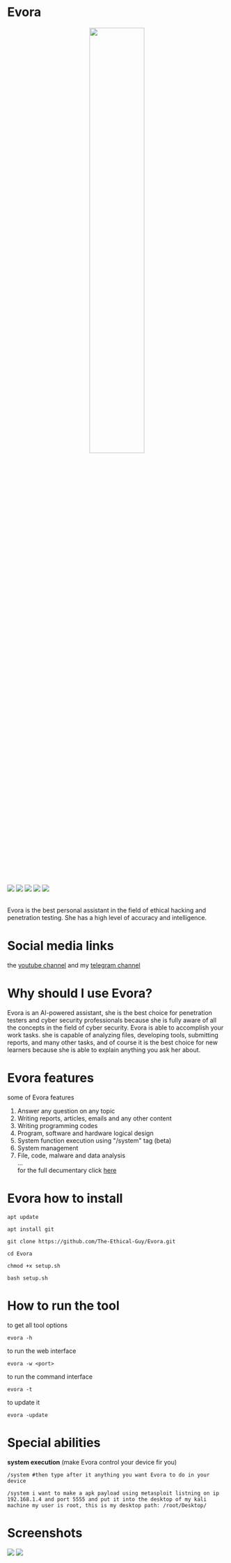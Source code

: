 # Evora
<p align="center">
  <img src="https://files.catbox.moe/851sck.png" width="50%">
</p>

![](https://img.shields.io/badge/category-ai_chatbot-blue)
![](https://img.shields.io/badge/version-V2.4-red)
![](https://img.shields.io/badge/IQ-470-purple)
![](https://img.shields.io/badge/status-active-green)
![](https://img.shields.io/badge/licens-GPLV3-white)



<br>
Evora is the best personal assistant in the field of ethical hacking and penetration testing. She has a high level of accuracy and intelligence.

 
# Social media links
the <a href="https://www.youtube.com/@TheEthicalGuy">youtube channel</a> and my <a href="https://t.me/TheEthicalGuy">telegram channel</a>

 
# Why should I use Evora?
Evora is an AI-powered assistant, she is the best choice for penetration testers and cyber security professionals because she is fully aware of all the concepts in the field of cyber security. Evora is able to accomplish your work tasks. she is capable of analyzing files, developing tools, submitting reports, and many other tasks, and of course it is the best choice for new learners because she is able to explain anything you ask her about.


# Evora features
some of Evora features
1) Answer any question on any topic
2) Writing reports, articles, emails and any other content
3) Writing programming codes
4) Program, software and hardware logical design
5) System function execution using "/system" tag (beta)
6) System management
7) File, code, malware and data analysis <br>
... <br>
for the full decumentary click [here](https://github.com/The-Ethical-Guy/Evora/blob/main/.github/FEATURES.md)

# Evora how to install

```
apt update
```
```
apt install git
```
```
git clone https://github.com/The-Ethical-Guy/Evora.git
```
```
cd Evora
```
```
chmod +x setup.sh
```
```
bash setup.sh
```

# How to run the tool
to get all tool options
```
evora -h 
```
to run the web interface
```
evora -w <port> 
```
to run the command interface
```
evora -t 
```
to update it
```
evora -update
```

# Special abilities
**system execution** (make Evora control your device fir you)
```
/system #then type after it anything you want Evora to do in your device
```
```
/system i want to make a apk payload using metasploit listning on ip 192.168.1.4 and port 5555 and put it into the desktop of my kali machine my user is root, this is my desktop path: /root/Desktop/
```


# Screenshots
![](https://files.catbox.moe/dstimo.png)
![](https://files.catbox.moe/zhp4lc.png)

